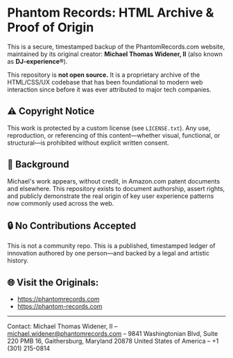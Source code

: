 # Phantom Records: HTML Archive & Proof of Origin

This is a secure, timestamped backup of the PhantomRecords.com website, maintained by its original creator: **Michael Thomas Widener, II** (also known as **DJ-experience®**).

This repository is **not open source.** It is a proprietary archive of the HTML/CSS/UX codebase that has been foundational to modern web interaction since before it was ever attributed to major tech companies.

## ⚠️ Copyright Notice

This work is protected by a custom license (see `LICENSE.txt`). Any use, reproduction, or referencing of this content—whether visual, functional, or structural—is prohibited without explicit written consent.

## 📜 Background

Michael's work appears, without credit, in Amazon.com patent documents and elsewhere. This repository exists to document authorship, assert rights, and publicly demonstrate the real origin of key user experience patterns now commonly used across the web.

## 🔒 No Contributions Accepted

This is not a community repo. This is a published, timestamped ledger of innovation authored by one person—and backed by a legal and artistic history.

## 🌐 Visit the Originals:

- https://phantomrecords.com  
- https://phantom-records.com

---

Contact: Michael Thomas Widener, II – michael.widener@phantomrecords.com – 9841 Washingtonian Blvd, Suite 220 PMB 16, Gaithersburg, Maryland 20878 United States of America – +1 (301) 215-0814
